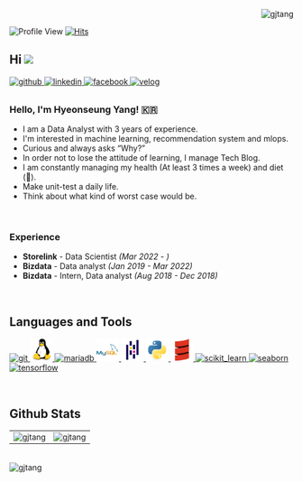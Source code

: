 <p align="right"> <img src="https://komarev.com/ghpvc/?username=gjtang&label=Profile%20views&color=0e75b6&style=flat" alt="gjtang" /> </p>

![Profile View](https://komarev.com/ghpvc/?username=gjtang&label=Profile%20views&color=0e75b6&style=flat)
[![Hits](https://hits.seeyoufarm.com/api/count/incr/badge.svg?url=https%3A%2F%2Fgithub.com%2FgjTang&count_bg=%23F90736&title_bg=%23555555&icon=&icon_color=%23E7E7E7&title=hits&edge_flat=false)](https://hits.seeyoufarm.com)



## Hi <img src="https://media.giphy.com/media/hvRJCLFzcasrR4ia7z/giphy.gif" width="25px">
 
<a href="https://github.com/gjTang" target="_blank">
  <img src=https://img.shields.io/badge/github-%2324292e.svg?&style=for-the-badge&logo=github&logoColor=white alt=github style="margin-bottom: 5px;" />
</a>
<a href="https://www.linkedin.com/in/gjtang/" target="_blank">
  <img src=https://img.shields.io/badge/linkedin-%231E77B5.svg?&style=for-the-badge&logo=linkedin&logoColor=white alt=linkedin style="margin-bottom: 5px;" />
</a>
<a href="https://www.facebook.com/gjtangg/" target="_blank">
  <img src=https://img.shields.io/badge/facebook-%232E87FB.svg?&style=for-the-badge&logo=facebook&logoColor=white alt=facebook style="margin-bottom: 5px;" />
</a>
<a href="https://velog.io/@gjtang" target="_blank">
  <img src=https://img.shields.io/badge/-Velog-20c997?&style=for-the-badge&logoColor=white alt=velog style="margin-bottom: 8px;" />
</a>

### Hello, I'm Hyeonseung Yang! 🇰🇷
- I am a Data Analyst with 3 years of experience.
- I'm interested in machine learning, recommendation system and mlops.
- Curious and always asks “Why?”
- In order not to lose the attitude of learning, I manage Tech Blog.
- I am constantly managing my health (At least 3 times a week) and diet (🐔).
- Make unit-test a daily life.
- Think about what kind of worst case would be.
<br>

### Experience
- **Storelink** - Data Scientist *(Mar 2022 - )*
- **Bizdata** - Data analyst *(Jan 2019 - Mar 2022)*
- **Bizdata** - Intern, Data analyst *(Aug 2018 - Dec 2018)* 
<br>  

## Languages and Tools
<p align="left"> <a href="https://git-scm.com/" target="_blank" rel="noreferrer"> <img src="https://www.vectorlogo.zone/logos/git-scm/git-scm-icon.svg" alt="git" width="40" height="40"/> </a> <a href="https://www.linux.org/" target="_blank" rel="noreferrer"> <img src="https://raw.githubusercontent.com/devicons/devicon/master/icons/linux/linux-original.svg" alt="linux" width="40" height="40"/> </a> <a href="https://mariadb.org/" target="_blank" rel="noreferrer"> <img src="https://www.vectorlogo.zone/logos/mariadb/mariadb-icon.svg" alt="mariadb" width="40" height="40"/> </a> <a href="https://www.mysql.com/" target="_blank" rel="noreferrer"> <img src="https://raw.githubusercontent.com/devicons/devicon/master/icons/mysql/mysql-original-wordmark.svg" alt="mysql" width="40" height="40"/> </a> <a href="https://pandas.pydata.org/" target="_blank" rel="noreferrer"> <img src="https://raw.githubusercontent.com/devicons/devicon/2ae2a900d2f041da66e950e4d48052658d850630/icons/pandas/pandas-original.svg" alt="pandas" width="40" height="40"/> </a> <a href="https://www.python.org" target="_blank" rel="noreferrer"> <img src="https://raw.githubusercontent.com/devicons/devicon/master/icons/python/python-original.svg" alt="python" width="40" height="40"/> </a> <a href="https://www.scala-lang.org" target="_blank" rel="noreferrer"> <img src="https://raw.githubusercontent.com/devicons/devicon/master/icons/scala/scala-original.svg" alt="scala" width="40" height="40"/> </a> <a href="https://scikit-learn.org/" target="_blank" rel="noreferrer"> <img src="https://upload.wikimedia.org/wikipedia/commons/0/05/Scikit_learn_logo_small.svg" alt="scikit_learn" width="40" height="40"/> </a> <a href="https://seaborn.pydata.org/" target="_blank" rel="noreferrer"> <img src="https://seaborn.pydata.org/_images/logo-mark-lightbg.svg" alt="seaborn" width="40" height="40"/> </a> <a href="https://www.tensorflow.org" target="_blank" rel="noreferrer"> <img src="https://www.vectorlogo.zone/logos/tensorflow/tensorflow-icon.svg" alt="tensorflow" width="40" height="40"/> </a> </p>
<br>

## Github Stats
<table><tr>
  <td valign="top" width="50%">
    <img align="left" src="https://github-readme-stats.vercel.app/api/top-langs?username=gjtang&show_icons=true&locale=en&layout=compact&hide_border=true" alt="gjtang" />
  </td>       
  <td valign="top" width="50%">
    <img align="left" src="https://github-readme-stats.vercel.app/api?username=gjtang&show_icons=true&locale=en&hide_border=true" alt="gjtang" />
  </td>
</tr></table>  
<br> 

<table>
  <img align="center" src="https://github-readme-streak-stats.herokuapp.com/?user=gjtang&" alt="gjtang" />
</table>  
